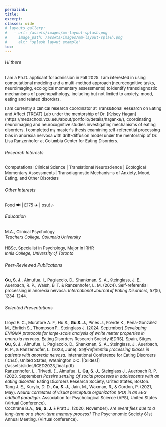 ```yaml
---
permalink:
title: 
excerpt: 
classes: wide
# layouts_gallery:
#   - url: /assets/images/mm-layout-splash.png
#     image_path: /assets/images/mm-layout-splash.png
#     alt: "splash layout example"
toc: 
---
```


<style>
    /* .page__content .smallfont {
        font-size: 2vh;
        white-space: pre-wrap;
    } */

    small {
        font-size: .95em;
        display: block;
        line-height: 1.3;
    }
    
    a {
        text-decoration: none;
    }

    *::selection {
        background: #C9B4C7;
    }
</style>

###### Hi there <i class="far fa-smile-beam"></i> 
<small>I am a Ph.D. applicant for admission in Fall 2025. I am interested in using computational modeling and a multi-method approach (neurocognitive tasks, neuroimaging, ecological momentary assessments) to identify transdiagnostic mechanisms of psychopathology, including but not limited to anxiety, mood, eating and related disorders.
</small>

<small>
I am currently a clinical research coordinator at Translational Research on Eating and Affect (TREAT) Lab under the mentorship of Dr. [Kelsey Hagan](https://medschool.vcu.edu/about/portfolio/details/haganke/), coordinating neuroimaging and neurocognitive studies investigating mechanisms of eating disorders. I completed my master's thesis examining self-referential processing bias in anorexia nervosa with drift-diffusion model under the mentorship of Dr. Lisa Ranzenhofer at Columbia Center for Eating Disorders.
</small>

 <!-- I am committed to developing novel evidence-based interventions for these disorders using an idiographic approach that targets person-specific maintenance and cultural factors. -->
###### Research Interests 
<small> Computational Clinical Science | Translational Neuroscience | Ecological Momentary Assessments | Transdiagnostic Mechanisms of Anxiety, Mood, Eating, and Other Disorders </small>

###### Other Interests
<small> Food 🍽️ | E175 ✈️ | osu! 🎶 </small>

###### Education 
<small>M.A., Clinical Psychology<i><br>Teachers College, Columbia University</i><br><br>HBSc, Specialist in Psychology, Major in IRHR<i><br>Innis College, University of Toronto</i></small>

###### Peer-Reviewed Publications 
<small>[<b>Gu, S. J.</b>, Aimufua, I., Pagliaccio, D., Shankman, S. A., Steinglass, J. E., Auerbach, R. P., Walsh, B. T. & Ranzenhofer, L. M. (2024). Self-referential processing in anorexia nervosa. <i>International Journal of Eating Disorders, 57</i>(5), 1234-1244.](https://doi.org/10.1002/eat.24176)
</small>

###### Selected Presentations 
<small>
Lloyd E. C., Muratore A. F., Hu S., <b>Gu S. J.</b>, Pines J., Foerde K., Peña-González M., Ehrlich S., Thompson P., Steinglass J. (2024, September) <i>Developing ENIGMA protocols for large-scale analysis of white matter properties in anorexia nervosa.</i> Eating Disorders Research Society (EDRS), Spain, Sitges.
</small>

<small>
<b>Gu, S. J.</b>, Aimufua, I., Pagliaccio, D., Shankman, S. A., Steinglass, J., Auerbach, R. P., & Ranzenhofer, L. (2023, June). <i>Self-referential processing biases in patients with anorexia nervosa.</i> International Conference for Eating Disorders (ICED), United States, Washington D.C. [[Slides]](/assets/slides/ICED2023_final.pdf)
</small>

<small>
Ranzenhofer, L., Trivedi, E., Aimufua, I., <b>Gu, S. J.</b>, Steinglass J., Auerbach R. P. (2023, September) <i>Passive sensing Of social processes in adolescents with an eating disorder.</i> Eating Disorders Research Society, United States, Boston.
</small>

<small>
Tang J. E., Kurylo, D. D., <b>Gu, S. J.</b>, Jain, M., Waxman, R., & Gordon, P. (2021, May). <i>Neural correlates of visual perceptual organization (PO) in an EEG oddball paradigm.</i> Association for Psychological Science (APS), United States (Virtual Conference).
</small>

<small>
Cochrane B.A., <b>Gu, S. J.</b> & Pratt J. (2020, November). <i>Are event files due to a long-term or a short-term memory process?</i> The Psychonomic Society 61st Annual Meeting. (Virtual conference).
</small>

<!-- ## Coding and Task Development <i class="fas fa-code"></i>
<p class="smallfont">Here are the list of computer tasks that I coded in Python/Javascript. See more on GitHub page.

<b>5. <i>Web Surf Task.py, ~.js, ~.psychojs</i></b>
This task, originally developed by <i>Abram et al. (2019)</i>, presents different amounts of time to forage for videos across four types and asks participants to choose whether to stay and wait or skip the video to assess their visual and decision-makingprocessing.

<b>4. <i>Incentive Flanker Task.py</i></b>
This task, originally developed by <i>Norman et al. (2021)</i>, presents five letters, one of which is the target letter, in high/low interference conditions with high/low rewards and asks people to identify the target letter to earn rewards in order to assess their cognitive control and reward processing.

<b>3. <i>Two Step Decision Task.py</i></b>
This task, originally developed by <i>Foerde et al. (2021)</i>, presents a set of two choices (first two spaceships, then two aliens) at both model-based and model-free learning phases and asks people to learn the probability pattern to earn the reward associated with the choices to assess their goal-directed learning abilities.

<b>2. <i>Food Choice Task.py, ~.psyexp</i></b>
This task, originally developed by <i>Steinglass et al. (2014) and Foerde et al. (2015)</i>, presents 76 food images three times in three blocks: healthiness, tastiness, and preferences of the food items and asks participants to rate the items respectively on a Likert scale of 1 to 5 to assess their evaluations and preferences on high fat or low-fat food.

<b>1. <i>Visual Perceptual Organization Task.psyexp</i></b>
This task, <i>originally developed by Kurylo et al. (2018)</i>, presents 20 x 20 dot arrays of elements that indicate general organization (Horizontal or Vertical orientation) with motion/color differences at four difficulty levels, and asks participants to detect the stimuli orientations to assess their visual processing system. </p> -->
